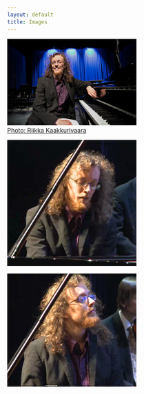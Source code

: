 ```yaml
---
layout: default
title: Images
---
```



<div class='image_collection'>

<a href="/images/martinmalmgren1.jpg" target="_blank" > <img src="/images/martinmalmgren1_300.jpg" alt="Martin Malmgren"  />
<br/>
Photo: Riikka Kaakkurivaara
</a>
                                                                        
<a href="/images/martinmalmgren2.jpg" target="_blank" > <img src="/images/martinmalmgren2_300.jpg" alt="Martin Malmgren"  /> </a>
                                                                        
<a href="/images/martinmalmgren3.jpg" target="_blank" > <img src="/images/martinmalmgren3_300.jpg" alt="Martin Malmgren"  /> </a>

</div>







<!--
<a href="/images/photo1.jpg" > <img src="/images/photo1_600.jpg" alt="Martin Malmgren" width="600px" /> </a>


<a href="/images/photo2.png" > <img src="/images/photo2.png" alt="Martin Malmgren" width="600px" /> </a>


<a href="/images/photo3.png" > <img src="/images/photo3.png" alt="Martin Malmgren" width="600px" /> </a>
-->




<!--
<ul class="enlarge">
<li><img src="/images/photo1_600.jpg" width="150px" height="100px" alt="Dechairs" /><span><img src="/images/photo1_600.jpg" alt="Deckchairs" /><br />Deckchairs on Blackpool beach</span></li>
<li><img src="/images/photo1_600.jpg" width="150px" height="100px" alt="Blackpool sunset" /><span><img src="/images/photo1_600.jpg" alt="Blackpool sunset" /><br />Sunset over the Irish Sea at Blackpool</span></li>
<li><img src="/images/photo1_600.jpg" width="150px" height="100px" alt="Blackpool pier" /><span><img src="/images/photo1_600.jpg" alt="Blackpool pier" /><br />Rolling waves off Blackpool North Pier</span></li>
</ul>




sdkfjsldfkjsdlfkj

<a href="#" onclick="lightbox_open();">Open lightbox</a>

<p>You can close the lighbox popup by pressing <strong>ESC key</strong>, <strong>clicking outside</strong> the box, or <strong>clicking on the image</strong>. The image has an onClick='lightbox_close()' attribute.</p>

<div id="light">
	<a href="#" onclick="lightbox_close();"><img src="/images/photo1.jpg" alt="" /></a>
</div>
<div id="fade" onClick="lightbox_close();"></div>

-->

